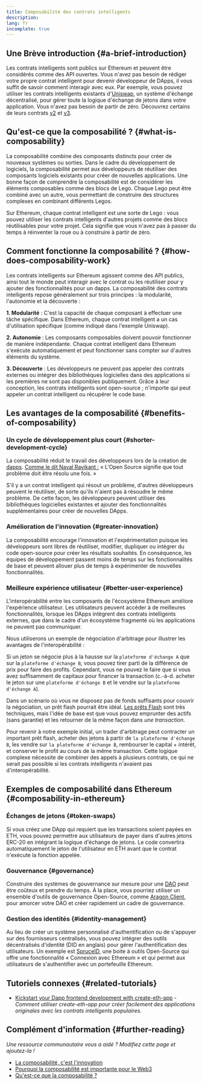```yaml
---
title: Composabilité des contrats intelligents
description:
lang: fr
incomplete: true
---
```


## Une Brève introduction {#a-brief-introduction}

Les contrats intelligents sont publics sur Ethereum et peuvent être considérés comme des API ouvertes. Vous n'avez pas besoin de rédiger votre propre contrat intelligent pour devenir développeur de DApps, il vous suffit de savoir comment interagir avec eux. Par exemple, vous pouvez utiliser les contrats intelligents existants d'[Uniswap](https://uniswap.exchange/swap), un système d'échange décentralisé, pour gérer toute la logique d'échange de jetons dans votre application. Vous n'avez pas besoin de partir de zéro. Découvrez certains de leurs contrats [v2](https://github.com/Uniswap/uniswap-v2-core/tree/master/contracts) et [v3](https://github.com/Uniswap/uniswap-v3-core/tree/main/contracts).

## Qu'est-ce que la composabilité ? {#what-is-composability}

La composabilité combine des composants distincts pour créer de nouveaux systèmes ou sorties. Dans le cadre du développement de logiciels, la composabilité permet aux développeurs de réutiliser des composants logiciels existants pour créer de nouvelles applications. Une bonne façon de comprendre la composabilité est de considérer les éléments composables comme des blocs de Lego. Chaque Lego peut être combiné avec un autre, vous permettant de construire des structures complexes en combinant différents Legos.

Sur Ethereum, chaque contrat intelligent est une sorte de Lego : vous pouvez utiliser les contrats intelligents d'autres projets comme des blocs réutilisables pour votre projet. Cela signifie que vous n'avez pas à passer du temps à réinventer la roue ou à construire à partir de zéro.

## Comment fonctionne la composabilité ? {#how-does-composability-work}

Les contrats intelligents sur Ethereum agissent comme des API publics, ainsi tout le monde peut interagir avec le contrat ou les réutiliser pour y ajouter des fonctionnalités pour un dapps. La composabilité des contrats intelligents repose généralement sur trois principes : la modularité, l'autonomie et la découverte :

**1. Modularité** : C'est la capacité de chaque composant à effectuer une tâche spécifique. Dans Ethereum, chaque contrat intelligent a un cas d'utilisation spécifique (comme indiqué dans l'exemple Uniswap).

**2. Autonomie** : Les composants composables doivent pouvoir fonctionner de manière indépendante. Chaque contrat intelligent dans Ethereum s'exécute automatiquement et peut fonctionner sans compter sur d'autres éléments du système.

**3. Découverte** : Les développeurs ne peuvent pas appeler des contrats externes ou intégrer des bibliothèques logicielles dans des applications si les premières ne sont pas disponibles publiquement. Grâce à leur conception, les contrats intelligents sont open-source ; n'importe qui peut appeler un contrat intelligent ou récupérer le code base.

## Les avantages de la composabilité {#benefits-of-composability}

### Un cycle de développement plus court {#shorter-development-cycle}

La composabilité réduit le travail des développeurs lors de la création de [dapps](/dapps/#what-are-dapps). [Comme le dit Naval Ravikant :](https://twitter.com/naval/status/1444366754650656770) « L'Open Source signifie que tout problème doit être résolu une fois. »

S'il y a un contrat intelligent qui résout un problème, d'autres développeurs peuvent le réutiliser, de sorte qu'ils n'aient pas à résoudre le même problème. De cette façon, les développeurs peuvent utiliser des bibliothèques logicielles existantes et ajouter des fonctionnalités supplémentaires pour créer de nouvelles DApps.

### Amélioration de l'innovation {#greater-innovation}

La composabilité encourage l'innovation et l'expérimentation puisque les développeurs sont libres de réutiliser, modifier, dupliquer ou intégrer du code open-source pour créer les résultats souhaités. En conséquence, les équipes de développement passent moins de temps sur les fonctionnalités de base et peuvent allouer plus de temps à expérimenter de nouvelles fonctionnalités.

### Meilleure expérience utilisateur {#better-user-experience}

L'interopérabilité entre les composants de l'écosystème Ethereum améliore l'expérience utilisateur. Les utilisateurs peuvent accéder à de meilleures fonctionnalités, lorsque les DApps intègrent des contrats intelligents externes, que dans le cadre d'un écosystème fragmenté où les applications ne peuvent pas communiquer.

Nous utiliserons un exemple de négociation d'arbitrage pour illustrer les avantages de l'interopérabilité :

Si un jeton se négocie plus à la hausse sur la `plateforme d'échange A` que sur la `plateforme d'échange B`, vous pouvez tirer parti de la différence de prix pour faire des profits. Cependant, vous ne pouvez le faire que si vous avez suffisamment de capitaux pour financer la transaction (c.-à-d. acheter le jeton sur une `plateforme d'échange B` et le vendre sur la `plateforme d'échange A`).

Dans un scénario où vous ne disposez pas de fonds suffisants pour couvrir la négociation, un prêt flash pourrait être idéal. [Les prêts Flash](/defi/#flash-loans) sont très techniques, mais l'idée de base est que vous pouvez emprunter des actifs (sans garantie) et les retourner de la même façon dans _une transaction_.

Pour revenir à notre exemple initial, un trader d'arbitrage peut contracter un important prêt flash, acheter des jetons à partir de `la plateforme d'échange B`, les vendre sur `la plateforme d'échange B`, rembourser le capital + intérêt, et conserver le profit au cours de la même transaction. Cette logique complexe nécessite de combiner des appels à plusieurs contrats, ce qui ne serait pas possible si les contrats intelligents n'avaient pas d'interopérabilité.

## Exemples de composabilité dans Ethereum {#composability-in-ethereum}

### Échanges de jetons {#token-swaps}

Si vous créez une DApp qui requiert que les transactions soient payées en ETH, vous pouvez permettre aux utilisateurs de payer dans d'autres jetons ERC-20 en intégrant la logique d'échange de jetons. Le code convertira automatiquement le jeton de l'utilisateur en ETH avant que le contrat n'exécute la fonction appelée.

### Gouvernance {#governance}

Construire des systèmes de gouvernance sur mesure pour une [DAO](/dao/) peut être coûteux et prendre du temps. À la place, vous pourriez utiliser un ensemble d'outils de gouvernance Open-Source, comme [Aragon Client](https://client.aragon.org/), pour amorcer votre DAO et créer rapidement un cadre de gouvernance.

### Gestion des identités {#identity-management}

Au lieu de créer un système personnalisé d'authentification ou de s'appuyer sur des fournisseurs centralisés, vous pouvez intégrer des outils décentralisés d'identité (DID en anglais) pour gérer l'authentification des utilisateurs. Un exemple est [SpruceID](https://www.spruceid.com/), une boite à outils Open-Source qui offre une fonctionnalité « Connexion avec Ethereum » et qui permet aux utilisateurs de s'authentifier avec un portefeuille Ethereum.

## Tutoriels connexes {#related-tutorials}

- [Kickstart your Dapp frontend development with create-eth-app](/developers/tutorials/kickstart-your-dapp-frontend-development-with-create-eth-app/) _- Comment utiliser create-eth-app pour créer facilement des applications originales avec les contrats intelligents populaires._

## Complément d'information {#further-reading}

_Une ressource communautaire vous a aidé ? Modifiez cette page et ajoutez-la !_

- [La composabilité, c'est l'innovation](https://future.a16z.com/how-composability-unlocks-crypto-and-everything-else/)
- [Pourquoi la composabilité est importante pour le Web3](https://hackernoon.com/why-composability-matters-for-web3)
- [Qu'est-ce que la composabilité ?](https://blog.aragon.org/what-is-composability/#:~:text=Aragon,connect%20to%20every%20other%20piece.)
